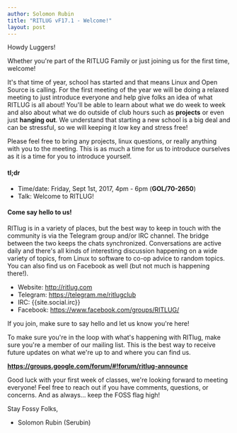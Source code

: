 ```yaml
---
author: Solomon Rubin
title: "RITLUG vF17.1 - Welcome!"
layout: post
---
```


Howdy Luggers!

Whether you're part of the RITLUG Family or just joining us for the first time, welcome! 

It's that time of year, school has started and that means Linux and Open Source is calling. For the first meeting of the year we will be doing a relaxed meeting to just introduce everyone and help give folks an idea of what RITLUG is all about! You'll be able to learn about what we do week to week and also about what we do outside of club hours such as **projects** or even just **hanging out**.
We understand that starting a new school is a big deal and can be stressful, so we will keeping it low key and stress free! 

Please feel free to bring any projects, linux questions, or really anything with you to the meeting. This is as much a time for us to introduce ourselves as it is a time for you to introduce yourself.

####  tl;dr 

* Time/date: Friday, Sept 1st, 2017, 4pm - 6pm (**GOL/70-2650**)
* Talk:      Welcome to RITLUG!

#### Come say hello to us!

RITlug is in a variety of places, but the best way to keep in touch with the community is via the Telegram group and/or IRC channel. The bridge between the two keeps the chats synchronized. Conversations are active daily and there's all kinds of interesting discussion happening on a wide variety of topics, from Linux to software to co-op advice to random topics. You can also find us on Facebook as well (but not much is happening there!).

* Website:  http://ritlug.com
* Telegram: https://telegram.me/ritlugclub
* IRC:      {{site.social.irc}}
* Facebook: https://www.facebook.com/groups/RITLUG/

If you join, make sure to say hello and let us know you're here!

To make sure you're in the loop with what's happening with RITlug, make sure you're a member of our mailing list. This is the best way to receive future updates on what we're up to and where you can find us.

**https://groups.google.com/forum/#!forum/ritlug-announce**

Good luck with your first week of classes, we're looking forward to meeting everyone! Feel free to reach out if you have comments, questions, or concerns. And as always… keep the FOSS flag high!


Stay Fossy Folks,
-  Solomon Rubin (Serubin)
